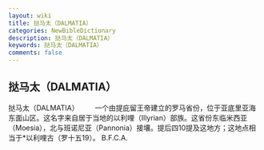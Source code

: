 ```yaml
---
layout: wiki
title: 挞马太（DALMATIA）
categories: NewBibleDictionary
description: 挞马太（DALMATIA）
keywords: 挞马太（DALMATIA）
comments: false
---
```


## 挞马太（DALMATIA）



挞马太（DALMATIA）
　　一个由提庇留王帝建立的罗马省份，位于亚底里亚海东面山区。这名字来自居于当地的以利哩（Illyrian）部族。这省份东临米西亚（Moesia），北与班诺尼亚（Pannonia）接壤。提后四10提及这地方；这地点相当于*以利哩古（罗十五19）。
B.F.C.A.




